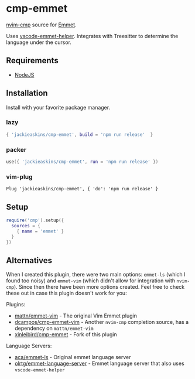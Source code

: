 # cmp-emmet

[nvim-cmp](https://github.com/hrsh7th/nvim-cmp) source for [Emmet](https://emmet.io/).

Uses [vscode-emmet-helper](https://github.com/microsoft/vscode-emmet-helper). Integrates with Treesitter to determine the language under the cursor.

## Requirements

- [NodeJS](https://nodejs.org/en/)

## Installation

Install with your favorite package manager.

### lazy

```lua
{ 'jackieaskins/cmp-emmet', build = 'npm run release'  }
```

### packer

```lua
use({ 'jackieaskins/cmp-emmet', run = 'npm run release' })
```

### vim-plug

```vim
Plug 'jackieaskins/cmp-emmet', { 'do': 'npm run release' }
```

## Setup

```lua
require('cmp').setup({
  sources = {
    { name = 'emmet' }
  }
})
```

## Alternatives

When I created this plugin, there were two main options: `emmet-ls` (which I found too noisy) and `emmet-vim` (which didn't allow for integration with `nvim-cmp`). Since then there have been more options created. Feel free to check these out in case this plugin doesn't work for you:

Plugins:

- [mattn/emmet-vim](https://github.com/mattn/emmet-vim) - The original Vim Emmet plugin
- [dcampos/cmp-emmet-vim](https://github.com/dcampos/cmp-emmet-vim) - Another `nvim-cmp` completion source, has a dependency on `mattn/emmet-vim`
- [xinleibird/cmp-emmet](https://github.com/xinleibird/cmp-emmet) - Fork of this plugin

Language Servers:

- [aca/emmet-ls](https://github.com/aca/emmet-ls) - Original emmet language server
- [olrtg/emmet-language-server](https://github.com/olrtg/emmet-language-server) - Emmet language server that also uses `vscode-emmet-helper`
